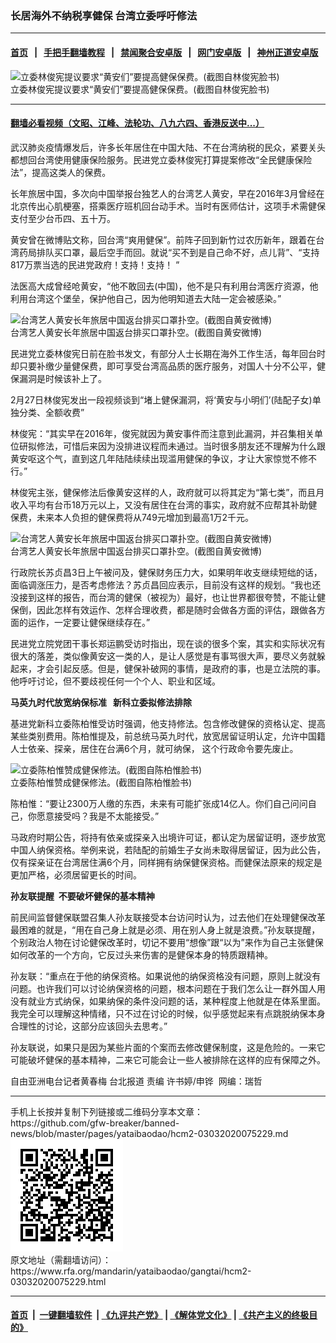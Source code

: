 ### 长居海外不纳税享健保   台湾立委呼吁修法
------------------------

#### [首页](https://github.com/gfw-breaker/banned-news/blob/master/README.md) &nbsp;&nbsp;|&nbsp;&nbsp; [手把手翻墙教程](https://github.com/gfw-breaker/guides/wiki) &nbsp;&nbsp;|&nbsp;&nbsp; [禁闻聚合安卓版](https://github.com/gfw-breaker/bn-android) &nbsp;&nbsp;|&nbsp;&nbsp; [网门安卓版](https://github.com/oGate2/oGate) &nbsp;&nbsp;|&nbsp;&nbsp; [神州正道安卓版](https://github.com/SzzdOgate/update) 



<div id="headerimg">
 <img alt="立委林俊宪提议要求“黄安们”要提高健保保费。(截图自林俊宪脸书)" src="https://www.rfa.org/mandarin/yataibaodao/gangtai/hcm2-03032020075229.html/67974fca61b2622a5716.jpg/@@images/da4bdc3a-e63c-4ec4-b3c3-e90893ace8b0.jpeg" title="立委林俊宪提议要求“黄安们”要提高健保保费。(截图自林俊宪脸书)"/>
 <div id="headerimgcontents">
  <div id="headerimgcaption">
   <span>
    立委林俊宪提议要求“黄安们”要提高健保保费。(截图自林俊宪脸书)
   </span>
   <!-- zoomattribute -->
  </div>
  <!-- headerimgcaption -->
 </div>
 <!-- headerimagecontents -->
</div>

<hr/>


#### [翻墙必看视频（文昭、江峰、法轮功、八九六四、香港反送中...）](https://github.com/gfw-breaker/banned-news/blob/master/pages/link3.md)

<div id="storytext">
 <div>
  <div class="slot_header">
  </div>
 </div>
 <p>
  武汉肺炎疫情爆发后，许多长年居住在中国大陆、不在台湾纳税的民众，紧要关头都想回台湾使用健康保险服务。民进党立委林俊宪打算提案修改“全民健康保险法”，提高这类人的保费。
 </p>
 <p>
  长年旅居中国，多次向中国举报台独艺人的台湾艺人黄安，早在2016年3月曾经在北京传出心肌梗塞，搭乘医疗班机回台动手术。当时有医师估计，这项手术需健保支付至少台币四、五十万。
 </p>
 <p>
 </p>
 <p>
 </p>
 <p>
  黄安曾在微博贴文称，回台湾“爽用健保”。前阵子回到新竹过农历新年，跟着在台湾药局排队买口罩，最后空手而回。就说“买不到是自己命不好，点儿背”、“支持817万票当选的民进党政府！支持！支持！ ”
 </p>
 <p>
  法医高大成曾经呛黄安，“他不敢回去(中国)，他不是只有利用台湾医疗资源，他利用台湾这个堡垒，保护他自己，因为他明知道去大陆一定会被感染。”
 </p>
 <p>
 </p>
 <p>
  <div class="image-inline captioned" style="width:900px;">
   <div style="width:900px;">
    <img alt="台湾艺人黄安长年旅居中国返台排买口罩扑空。(截图自黄安微博)" src="https://www.rfa.org/mandarin/yataibaodao/gangtai/hcm2-03032020075229.html/1.jpg" title="台湾艺人黄安长年旅居中国返台排买口罩扑空。(截图自黄安微博)"/>
   </div>
   <div class="image-caption">
    <span style="width:900px;">
     台湾艺人黄安长年旅居中国返台排买口罩扑空。(截图自黄安微博)
    </span>
    <span class="copyright">
    </span>
   </div>
  </div>
 </p>
 <p>
  民进党立委林俊宪日前在脸书发文，有部分人士长期在海外工作生活，每年回台时却只要补缴少量健保费，即可享受台湾高品质的医疗服务，对国人十分不公平，健保漏洞是时候该补上了。
 </p>
 <p>
  2月27日林俊宪发出一段视频谈到“堵上健保漏洞，将‘黄安与小明们’(陆配子女)单独分类、全额收费”
 </p>
 <p>
  林俊宪：“其实早在2016年，俊宪就因为黄安事件而注意到此漏洞，并召集相关单位研拟修法，可惜后来因为没排进议程而未通过。当时很多朋友还不理解为什么跟黄安呕这个气，直到这几年陆陆续续出现滥用健保的争议，才让大家惊觉不修不行。”
 </p>
 <p>
  林俊宪主张，健保修法后像黄安这样的人，政府就可以将其定为“第七类”，而且月收入平均有台币18万元以上，又没有居住在台湾的事实，政府就不应帮其补助健保费，未来本人负担的健保费将从749元增加到最高1万2千元。
 </p>
 <p>
 </p>
 <p>
  <div class="image-inline captioned" style="width:900px;">
   <div style="width:900px;">
    <img alt="台湾艺人黄安长年旅居中国返台排买口罩扑空。(截图自黄安微博)" src="https://www.rfa.org/mandarin/yataibaodao/gangtai/hcm2-03032020075229.html/2.jpg" title="台湾艺人黄安长年旅居中国返台排买口罩扑空。(截图自黄安微博)"/>
   </div>
   <div class="image-caption">
    <span style="width:900px;">
     台湾艺人黄安长年旅居中国返台排买口罩扑空。(截图自黄安微博)
    </span>
    <span class="copyright">
    </span>
   </div>
  </div>
 </p>
 <p>
  行政院长苏贞昌3日上午被问及，健保财务压力大，如果明年收支继续短绌的话，面临调涨压力，是否考虑修法？苏贞昌回应表示，目前没有这样的规划。“我也还没接到这样的报告，而台湾的健保（被视为）最好，也让世界都很夸赞，不能让健保倒，因此怎样有效运作、怎样合理收费，都是随时会做各方面的评估，跟做各方面的运作，一定要让健保继续存在。”
 </p>
 <p>
  民进党立院党团干事长郑运鹏受访时指出，现在谈的很多个案，其实和实际状况有很大的落差，类似像黄安这一类的人，是让人感觉是有事骂很大声，要尽义务就躲起来，才会引起反感。但是，健保补破网的事情，是政府的事，也是立法院的事。他呼吁讨论，但不要歧视任何一个个人、职业和区域。
 </p>
 <p>
  <b>
   马英九时代放宽纳保标准   新科立委拟修法排除
  </b>
 </p>
 <p>
  基进党新科立委陈柏惟受访时强调，他支持修法。包含修改健保的资格认定、提高某些类别费用。陈柏惟提及，前总统马英九时代，放宽居留证明认定，允许中国籍人士依亲、探亲，居住在台满6个月，就可纳保， 这个行政命令要先废止。
 </p>
 <p>
 </p>
 <p>
  <div class="image-inline captioned" style="width:900px;">
   <div style="width:900px;">
    <img alt="立委陈柏惟赞成健保修法。(截图自陈柏惟脸书)" src="https://www.rfa.org/mandarin/yataibaodao/gangtai/hcm2-03032020075229.html/964867cf7ef4.jpg" title="立委陈柏惟赞成健保修法。(截图自陈柏惟脸书)"/>
   </div>
   <div class="image-caption">
    <span style="width:900px;">
     立委陈柏惟赞成健保修法。(截图自陈柏惟脸书)
    </span>
    <span class="copyright">
    </span>
   </div>
  </div>
 </p>
 <p>
  陈柏惟：“要让2300万人缴的东西，未来有可能扩张成14亿人。你们自己问问自己，你愿意接受吗？我是不太能接受。”
 </p>
 <p>
  马政府时期公告，将持有依亲或探亲入出境许可证，都认定为居留证明，逐步放宽中国人纳保资格。举例来说，若陆配的前婚生子女尚未取得居留证，因为此公告，仅有探亲证在台湾居住满6个月，同样拥有纳保健保资格。而健保法原来的规定是更加严格，必须居留更长的时间。
 </p>
 <p>
  <b>
   孙友联提醒  不要破坏健保的基本精神
  </b>
 </p>
 <p>
  前民间监督健保联盟召集人孙友联接受本台访问时认为，过去他们在处理健保改革最困难的就是，“用在自己身上就是必须、用在别人身上就是浪费。”孙友联提醒，个别政治人物在讨论健保改革时，切记不要用“想像”跟“以为”来作为自己主张健保如何改革的一个方向，它反过头来伤害的是健保本身的特质跟精神。
 </p>
 <p>
  孙友联：“重点在于他的纳保资格。如果说他的纳保资格没有问题，原则上就没有问题。也许我们可以讨论纳保资格的问题，根本问题在于我们怎么让一群外国人用没有就业方式纳保，如果纳保的条件没问题的话，某种程度上他就是在体系里面。我完全可以理解这种情绪，只不过在讨论的时候，似乎感觉起来有点跳脱纳保本身合理性的讨论，这部分应该回头去思考。”
 </p>
 <p>
  孙友联说，如果只是因为某些片面的个案而去修改健保制度，这是危险的。一来它可能破坏健保的基本精神，二来它可能会让一些人被排除在这样的应有保障之外。
 </p>
 <p>
 </p>
 <p>
  自由亚洲电台记者黄春梅 台北报道 责编 许书婷/申铧  网编：瑞哲
 </p>
</div>

<hr/>
手机上长按并复制下列链接或二维码分享本文章：<br/>
https://github.com/gfw-breaker/banned-news/blob/master/pages/yataibaodao/hcm2-03032020075229.md <br/>
<a href='https://github.com/gfw-breaker/banned-news/blob/master/pages/yataibaodao/hcm2-03032020075229.md'><img src='https://github.com/gfw-breaker/banned-news/blob/master/pages/yataibaodao/hcm2-03032020075229.md.png'/></a> <br/>
原文地址（需翻墙访问）：https://www.rfa.org/mandarin/yataibaodao/gangtai/hcm2-03032020075229.html


------------------------
#### [首页](https://github.com/gfw-breaker/banned-news/blob/master/README.md) &nbsp;|&nbsp; [一键翻墙软件](https://github.com/gfw-breaker/nogfw/blob/master/README.md) &nbsp;| [《九评共产党》](https://github.com/gfw-breaker/9ping.md/blob/master/README.md#九评之一评共产党是什么) | [《解体党文化》](https://github.com/gfw-breaker/jtdwh.md/blob/master/README.md) | [《共产主义的终极目的》](https://github.com/gfw-breaker/gczydzjmd.md/blob/master/README.md)


<img src='http://gfw-breaker.win/banned-news/pages/yataibaodao/hcm2-03032020075229.md' width='0px' height='0px'/>